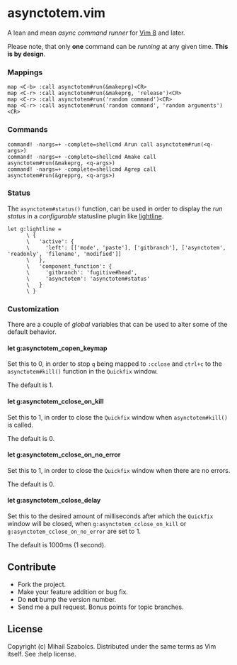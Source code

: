 asynctotem.vim
==============
A lean and mean _async command runner_ for [Vim 8][0] and later.

Please note, that only **one** command can be _running_ at any given time. **This is by design**.

### Mappings
```vim
map <C-b> :call asynctotem#run(&makeprg)<CR>
map <C-r> :call asynctotem#run(&makeprg, 'release')<CR>
map <C-r> :call asynctotem#run('random command')<CR>
map <C-r> :call asynctotem#run('random command', 'random arguments')<CR>
```

### Commands
```vim
command! -nargs=+ -complete=shellcmd Arun call asynctotem#run(<q-args>)
command! -nargs=+ -complete=shellcmd Amake call asynctotem#run(&makeprg, <q-args>)
command! -nargs=+ -complete=shellcmd Agrep call asynctotem#run(&grepprg, <q-args>)
```

### Status
The `asynctotem#status()` function, can be used in order to display the _run status_ in
a _configurable_ statusline plugin like [lightline][1].

```vim
let g:lightline =
      \ {
      \   'active': {
      \     'left': [['mode', 'paste'], ['gitbranch'], ['asynctotem', 'readonly', 'filename', 'modified']]
      \   },
      \   'component_function': {
      \     'gitbranch': 'fugitive#head',
      \     'asynctotem': 'asynctotem#status'
      \   }
      \ }
```

### Customization
There are a couple of _global_ variables that can be used to alter some of the
default behavior.

#### let g:asynctotem\_copen\_keymap
Set this to 0, in order to stop `q` being mapped to `:cclose` and `ctrl+c` to the `asynctotem#kill()`
function in the `Quickfix` window.

The default is 1.

#### let g:asynctotem\_cclose\_on\_kill
Set this to 1, in order to close the `Quickfix` window when `asynctotem#kill()` is called.

The default is 0.

#### let g:asynctotem\_cclose\_on\_no\_error
Set this to 1, in order to close the `Quickfix` window when there are no errors.

The default is 0.

#### let g:asynctotem\_cclose\_delay
Set this to the desired amount of milliseconds after which the `Quickfix` window
will be closed, when `g:asynctotem_cclose_on_kill` or `g:asynctotem_cclose_on_no_error`
are set to 1.

The default is 1000ms (1 second).

Contribute
----------
* Fork the project.
* Make your feature addition or bug fix.
* Do **not** bump the version number.
* Send me a pull request. Bonus points for topic branches.

License
-------
Copyright (c) Mihail Szabolcs. Distributed under the same terms as Vim itself. See
:help license.

[0]: https://www.vim.org
[1]: https://github.com/itchyny/lightline.vim
